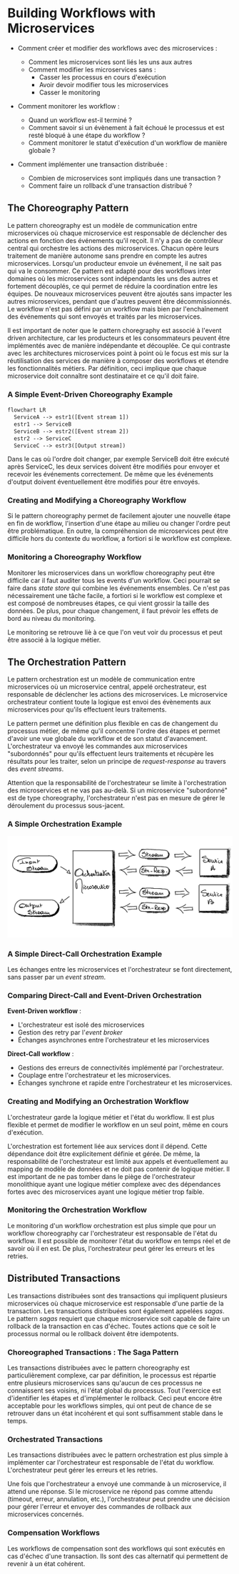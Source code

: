 # Building Workflows with Microservices

- Comment créer et modifier des workflows avec des microservices :
  - Comment les microservices sont liés les uns aux autres
  - Comment modifier les microservices sans :
    - Casser les processus en cours d'exécution
    - Avoir devoir modifier tous les microservices
    - Casser le monitoring

- Comment monitorer les workflow :
  - Quand un workflow est-il terminé ?
  - Comment savoir si un évènement à fait échoué le processus et est resté bloqué à une étape du workflow ?
  - Comment monitorer le statut d'exécution d'un workflow de manière globale ?

- Comment implémenter une transaction distribuée :
  - Combien de microservices sont impliqués dans une transaction ?
  - Comment faire un rollback d'une transaction distribué ?

## The Choreography Pattern

Le pattern choreography est un modèle de communication entre microservices où chaque microservice est responsable de déclencher des actions en fonction des événements qu'il reçoit. Il n'y a pas de contrôleur central qui orchestre les actions des microservices. Chacun opère leurs traitement de manière autonome sans prendre en compte les autres microservices. Lorsqu'un producteur envoie un événement, il ne sait pas qui va le consommer. Ce pattern est adapté pour des workflows inter domaines où les microservices sont indépendants les uns des autres et fortement découplés, ce qui permet de réduire la coordination entre les équipes. De nouveaux microservices peuvent être ajoutés sans impacter les autres microservices, pendant que d'autres peuvent être décommissionnés. Le workflow n'est pas défini par un workflow mais bien par l'enchaînement des événements qui sont envoyés et traités par les microservices.

Il est important de noter que le pattern choregraphy est associé à l'event driven architecture, car les producteurs et les consommateurs peuvent être implémentés avec de manière indépendante et découplée. Ce qui contraste avec les architectures microservices point à point où le focus est mis sur la réutilisation des services de manière à composer des workflows et étendre les fonctionnalités métiers. Par définition, ceci implique que chaque microservice doit connaître sont destinataire et ce qu'il doit faire.

### A Simple Event-Driven Choreography Example

```mermaid
flowchart LR
  ServiceA --> estr1([Event stream 1])
  estr1 --> ServiceB
  ServiceB --> estr2([Event stream 2])
  estr2 --> ServiceC
  ServiceC --> estr3([Output stream])
```

Dans le cas où l'ordre doit changer, par exemple ServiceB doit être exécuté après ServiceC, les deux services doivent être modifiés pour envoyer et recevoir les événements correctement. De même que les événements d'output doivent éventuellement être modifiés pour être envoyés.

### Creating and Modifying a Choreography Workflow

Si le pattern choreography permet de facilement ajouter une nouvelle étape en fin de workflow, l'insertion d'une étape au milieu ou changer l'ordre peut être problématique. En outre, la compréhension de microservices peut être difficile hors du contexte du workflow, a fortiori si le workflow est complexe.

### Monitoring a Choreography Workflow

Monitorer les microservices dans un workflow choreography peut être difficile car il faut auditer tous les events d'un workflow. Ceci pourrait se faire dans _state store_ qui combine les événements ensembles. Ce n'est pas nécessairement une tâche facile, a fortiori si le workflow est complexe et est composé de nombreuses étapes, ce qui vient grossir la taille des données. De plus, pour chaque changement, il faut prévoir les effets de bord au niveau du monitoring.

Le monitoring se retrouve liè à ce que l'on veut voir du processus et peut être associé à la logique métier.

## The Orchestration Pattern

Le pattern orchestration est un modèle de communication entre microservices où un microservice central, appelé orchestrateur, est responsable de déclencher les actions des microservices. Le microservice orchestrateur contient toute la logique est envoi des évènements aux microservices pour qu'ils effectuent leurs traitements.

Le pattern permet une définition plus flexible en cas de changement du processus métier, de même qu'il concentre l'ordre des étapes et permet d'avoir une vue globale du workflow et de son statut d'avancement. L'orchestrateur va envoyé les commandes aux microservices "subordonnés" pour qu'ils effectuent leurs traitements et récupère les résultats pour les traiter, selon un principe de _request-response_ au travers des _event streams_.

Attention que la responsabilité de l'orchestrateur se limite à l'orchestration des microservices et ne vas pas au-delà. Si un microservice "subordonné" est de type choreography, l'orchestrateur n'est pas en mesure de gérer le déroulement du processus sous-jacent.

### A Simple Orchestration Example

![Orchestration Pattern](./img/orchestration-pattern.png)

### A Simple Direct-Call Orchestration Example

Les échanges entre les microservices et l'orchestrateur se font directement, sans passer par un _event stream_.

### Comparing Direct-Call and Event-Driven Orchestration

**Event-Driven workflow** :

- L'orchestrateur est isolé des microservices
- Gestion des retry par l'_event broker_
- Échanges asynchrones entre l'orchestrateur et les microservices

**Direct-Call workflow** :

- Gestions des erreurs de connectivités implémenté par l'orchestrateur.
- Couplage entre l'orchestrateur et les microservices.
- Échanges synchrone et rapide entre l'orchestrateur et les microservices.

### Creating and Modifying an Orchestration Workflow

L'orchestrateur garde la logique métier et l'état du workflow. Il est plus flexible et permet de modifier le workflow en un seul point, même en cours d'exécution.

L'orchestration est fortement liée aux services dont il dépend. Cette dépendance doit être explicitement définie et gérée. De même, la responsabilité de l'orchestrateur est limité aux appels et éventuellement au mapping de modèle de données et ne doit pas contenir de logique métier. Il est important de ne pas tomber dans le piège de l'orchestrateur monolithique ayant une logique métier complexe avec des dépendances fortes avec des microservices ayant une logique métier trop faible.

### Monitoring the Orchestration Workflow

Le monitoring d'un workflow orchestration est plus simple que pour un workflow choreography car l'orchestrateur est responsable de l'état du workflow. Il est possible de monitorer l'état du workflow en temps réel et de savoir où il en est. De plus, l'orchestrateur peut gérer les erreurs et les retries.

## Distributed Transactions

Les transactions distribuées sont des transactions qui impliquent plusieurs microservices où chaque microservice est responsable d'une partie de la transaction. Les transactions distribuées sont également appelées _sagas_. Le pattern _sagas_ requiert que chaque microservice soit capable de faire un rollback de la transaction en cas d'échec. Toutes actions que ce soit le processus normal ou le rollback doivent être idempotents.

### Choreographed Transactions : The Saga Pattern

Les transactions distribuées avec le pattern choreography est particulièrement complexe, car par définition, le processus est répartie entre plusieurs microservices sans qu'aucun de ces processus ne connaissent ses voisins, ni l'état global du processus. Tout l'exercice est d'identifier les étapes et d'implémenter le rollback. Ceci peut encore être acceptable pour les workflows simples, qui ont peut de chance de se retrouver dans un état incohérent et qui sont suffisamment stable dans le temps.

### Orchestrated Transactions

Les transactions distribuées avec le pattern orchestration est plus simple à implémenter car l'orchestrateur est responsable de l'état du workflow. L'orchestrateur peut gérer les erreurs et les retries.

Une fois que l'orchestrateur a envoyé une commande à un microservice, il attend une réponse. Si le microservice ne répond pas comme attendu (timeout, erreur, annulation, etc.), l'orchestrateur peut prendre une décision pour gérer l'erreur et envoyer des commandes de rollback aux microservices concernés.

### Compensation Workflows

Les workflows de compensation sont des workflows qui sont exécutés en cas d'échec d'une transaction. Ils sont des cas alternatif qui permettent de revenir à un état cohérent. 

